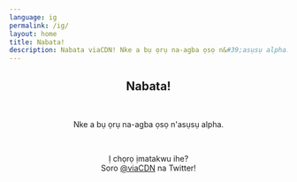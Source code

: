 ```yaml
---
language: ig
permalink: /ig/
layout: home
title: Nabata!
description: Nabata viaCDN! Nke a bụ ọrụ na-agba ọsọ n&#39;asụsụ alpha. Ị chọrọ ịmatakwu ihe?
---
```


<center>
<h2>Nabata!</h2>
<br/>

<p>
Nke a bụ ọrụ na-agba ọsọ n&#39;asụsụ alpha.
</p>

<br/>

<p>
Ị chọrọ ịmatakwu ihe?
<br/>
Soro <a href="https://twitter.com/viaCDN" target="_blank" rel="noopener">@viaCDN</a> na Twitter!
</p>

<br/>
</center>
